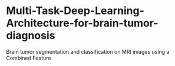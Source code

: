 # Multi-Task-Deep-Learning-Architecture-for-brain-tumor-diagnosis
Brain tumor segmentation and classification on MRI images using a Combined Feature
